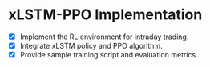 # xLSTM-PPO Implementation

 - [x] Implement the RL environment for intraday trading.
 - [x] Integrate xLSTM policy and PPO algorithm.
 - [x] Provide sample training script and evaluation metrics.
